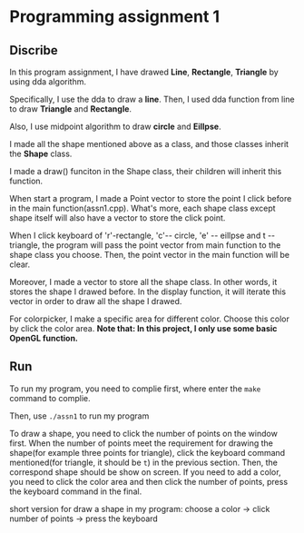 # Programming assignment 1

## Discribe

In this program assignment, I have drawed **Line**, **Rectangle**, **Triangle** by using dda algorithm. 

Specifically, I use the dda to draw a **line**. Then, I used dda function from line to draw **Triangle** and **Rectangle**.

Also, I use midpoint algorithm to draw **circle** and **Eillpse**.

I made all the shape mentioned above as a class, and those classes inherit the **Shape** class. 

I made a draw() funciton in the Shape class, their children will inherit this function.

When start a program, I made a Point vector to store the point I click before in the main function(assn1.cpp). What's more, each shape class except shape itself will also have a vector to store the click point.

When I click keyboard of  'r'-rectangle, 'c'-- circle, 'e' -- eillpse and t -- triangle, the program
will pass the point vector from main function to the shape class you choose. Then, the point vector in the main function will be clear.

Moreover, I made a vector to store all the shape class. In other words, it stores the shape I drawed before. In the display function, it will iterate this vector in order to draw all the shape I drawed.

For colorpicker, I make a specific area for different color. Choose this color by click the color area.
**Note that: In this project, I only use some basic OpenGL function.**

## Run

To run my program, you need to complie first, where enter the `make` command to complie.

Then, use `./assn1` to run my program

To draw a shape, you need to click the number of points on the window first. When the number of points meet the requirement for drawing the shape(for example three points for triangle), click the keyboard command mentioned(for triangle, it should be `t`) in the previous section. Then, the correspond shape should be show on screen. If you need to add a color, you need to click the color area and then click the number of points, press the keyboard command in the final.

short version for draw a shape in my program:
    choose a color -> click number of points -> press the keyboard
